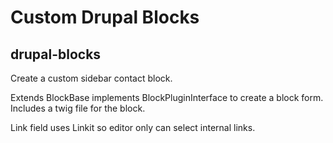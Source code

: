 # Custom Drupal Blocks
## drupal-blocks

Create a custom sidebar contact block.

Extends BlockBase implements BlockPluginInterface to create a block form.  
Includes a twig file for the block.

Link field uses Linkit so editor only can select internal links.
